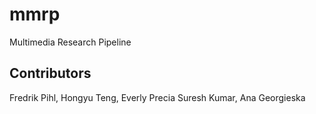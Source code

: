 # mmrp
Multimedia Research Pipeline 

## Contributors

Fredrik Pihl, Hongyu Teng, Everly Precia Suresh Kumar, Ana Georgieska
